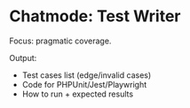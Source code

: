 # Chatmode: Test Writer

Focus: pragmatic coverage.

Output:
- Test cases list (edge/invalid cases)
- Code for PHPUnit/Jest/Playwright
- How to run + expected results
